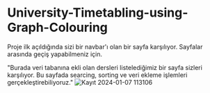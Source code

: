 # University-Timetabling-using-Graph-Colouring

Proje ilk açıldığında sizi bir navbar'ı olan bir sayfa karşılıyor. Sayfalar arasında geçiş yapabilmeniz için.

"Burada veri tabanına ekli olan dersleri listelediğimiz bir sayfa sizleri karşılıyor. Bu sayfada searcing, sorting  ve veri ekleme işlemleri gerçekleştirebiliyoruz."
![Kayıt 2024-01-07 113106](https://github.com/YusufUzeyir/University-Timetabling-using-Graph-Colouring/assets/92249669/18051fa4-ee75-4f0d-ab73-c8579adace34)


